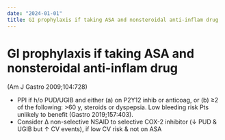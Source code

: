 ```yaml
---
date: "2024-01-01"
title: GI prophylaxis if taking ASA and nonsteroidal anti-inflam drug
---
```


# GI prophylaxis if taking ASA and nonsteroidal anti-inflam drug

 (Am J Gastro 2009;104:728)
* PPI if h/o PUD/UGIB and either (a) on P2Y12 inhib or anticoag, or (b) ≥2 of the following: >60 y, steroids or dyspepsia. Low bleeding risk Pts unlikely to benefit (Gastro 2019;157:403).
* Consider Δ non-selective NSAID to selective COX-2 inhibitor (↓ PUD & UGIB but ↑ CV events), if low CV risk & not on ASA
